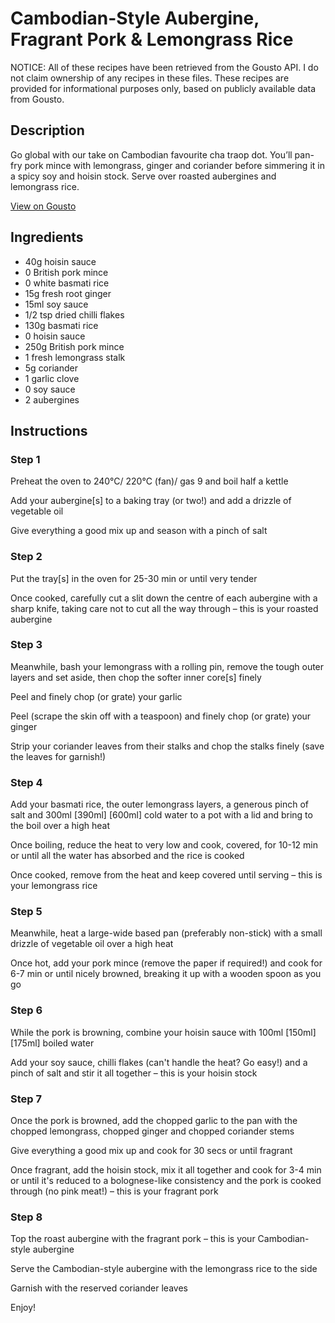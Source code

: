 # Cambodian-Style Aubergine, Fragrant Pork & Lemongrass Rice

NOTICE: All of these recipes have been retrieved from the Gousto API. I do not claim ownership of any recipes in these files. These recipes are provided for informational purposes only, based on publicly available data from Gousto.

## Description

Go global with our take on Cambodian favourite cha traop dot. You’ll pan-fry pork mince with lemongrass, ginger and coriander before simmering it in a spicy soy and hoisin stock. Serve over roasted aubergines and lemongrass rice.

[View on Gousto](https://www.gousto.co.uk/recipes/cookbook/cambodian-style-aubergine-fragrant-pork-lemongrass-rice)

## Ingredients

- 40g hoisin sauce
- 0 British pork mince
- 0 white basmati rice
- 15g fresh root ginger
- 15ml soy sauce
- 1/2 tsp dried chilli flakes
- 130g basmati rice
- 0 hoisin sauce
- 250g British pork mince
- 1 fresh lemongrass stalk
- 5g coriander
- 1 garlic clove
- 0 soy sauce
- 2 aubergines

## Instructions


### Step 1

Preheat the oven to 240°C/ 220°C (fan)/ gas 9 and boil half a kettle

Add your aubergine[s] to a baking tray (or two!) and add a drizzle of vegetable oil

Give everything a good mix up and season with a pinch of salt


### Step 2

Put the tray[s] in the oven for 25-30 min or until very tender

Once cooked, carefully cut a slit down the centre of each aubergine with a sharp knife, taking care not to cut all the way through – this is your roasted aubergine


### Step 3

Meanwhile, bash your lemongrass with a rolling pin, remove the tough outer layers and set aside, then chop the softer inner core[s] finely

Peel and finely chop (or grate) your garlic

Peel (scrape the skin off with a teaspoon) and finely chop (or grate) your ginger

Strip your coriander leaves from their stalks and chop the stalks finely (save the leaves for garnish!)


### Step 4

Add your basmati rice, the outer lemongrass layers, a generous pinch of salt and 300ml <span class="text-purple">[390ml]</span> <span class="text-danger">[600ml] </span>cold water to a pot with a lid and bring to the boil over a high heat

Once boiling, reduce the heat to very low and cook, covered, for 10-12 min or until all the water has absorbed and the rice is cooked

Once cooked, remove from the heat and keep covered until serving – this is your lemongrass rice


### Step 5

Meanwhile, heat a large-wide based pan (preferably non-stick) with a small drizzle of vegetable oil over a high heat

Once hot, add your pork mince (remove the paper if required!) and cook for 6-7 min or until nicely browned, breaking it up with a wooden spoon as you go


### Step 6

While the pork is browning, combine your hoisin sauce with 100ml <span class="text-purple">[150ml] </span><span class="text-danger">[175ml] </span>boiled water

Add your soy sauce, chilli flakes (can't handle the heat? Go easy!) and a pinch of salt and stir it all together – this is your hoisin stock


### Step 7

Once the pork is browned, add the chopped garlic to the pan with the chopped lemongrass, chopped ginger and chopped coriander stems

Give everything a good mix up and cook for 30 secs or until fragrant

Once fragrant, add the hoisin stock, mix it all together and cook for 3-4 min or until it's reduced to a bolognese-like consistency and the pork is cooked through (no pink meat!) – this is your fragrant pork

### Step 8

Top the roast aubergine with the fragrant pork – this is your Cambodian-style aubergine

Serve the Cambodian-style aubergine with the lemongrass rice to the side

Garnish with the reserved coriander leaves

Enjoy!

